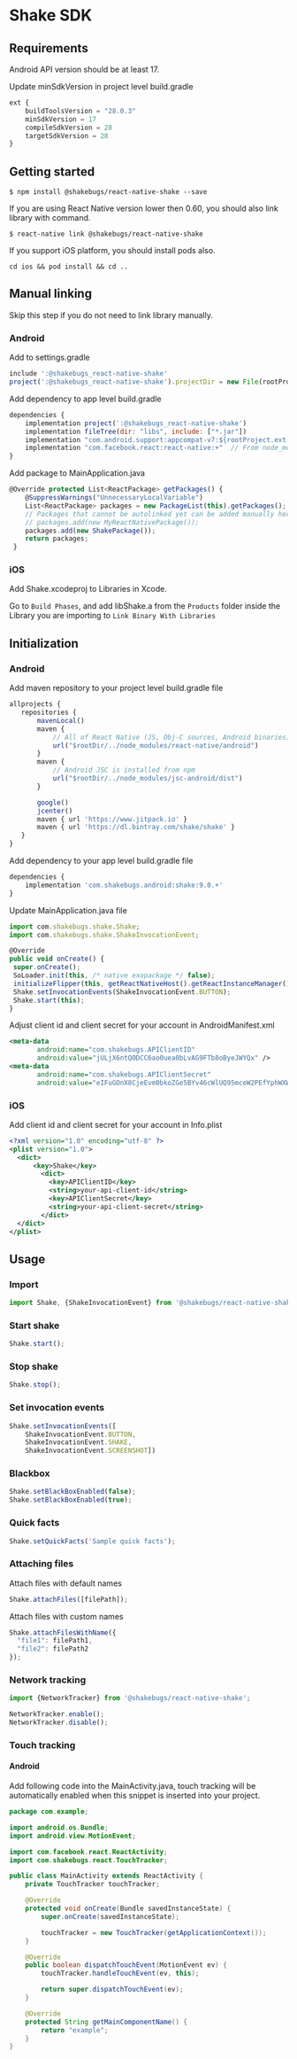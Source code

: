 # Shake SDK

## Requirements
Android API version should be at least 17.

Update minSdkVersion in project level build.gradle 
```javascript
ext {
    buildToolsVersion = "28.0.3"
    minSdkVersion = 17
    compileSdkVersion = 28
    targetSdkVersion = 28
}
```

## Getting started

`$ npm install @shakebugs/react-native-shake --save`

If you are using React Native version lower then 0.60, you should also link library with command.

`$ react-native link @shakebugs/react-native-shake`

If you support iOS platform, you should install pods also.

`cd ios && pod install && cd ..`

## Manual linking
Skip this step if you do not need to link library manually.

### Android

Add to settings.gradle
```javascript
include ':@shakebugs_react-native-shake'
project(':@shakebugs_react-native-shake').projectDir = new File(rootProject.projectDir, '../node_modules/@shakebugs/react-native-shake/android')
```

Add dependency to app level build.gradle
```javascript
dependencies {
    implementation project(':@shakebugs_react-native-shake')
    implementation fileTree(dir: "libs", include: ["*.jar"])
    implementation "com.android.support:appcompat-v7:${rootProject.ext.supportLibVersion}"
    implementation "com.facebook.react:react-native:+"  // From node_modules
}
```

Add package to MainApplication.java
```javascript
@Override protected List<ReactPackage> getPackages() { 
    @SuppressWarnings("UnnecessaryLocalVariable")  
    List<ReactPackage> packages = new PackageList(this).getPackages();
    // Packages that cannot be autolinked yet can be added manually here, for example:
    // packages.add(new MyReactNativePackage());
    packages.add(new ShakePackage());
    return packages;
 } 
```

### iOS
Add Shake.xcodeproj to Libraries in Xcode.

Go to `Build Phases`, and add libShake.a from the `Products` folder inside the Library you are importing to `Link Binary With Libraries` 
## Initialization
### Android
Add maven repository to your project level build.gradle file
```javascript
allprojects {
   repositories {
       mavenLocal()
       maven {
           // All of React Native (JS, Obj-C sources, Android binaries) is installed from npm
           url("$rootDir/../node_modules/react-native/android")
       }
       maven {
           // Android JSC is installed from npm
           url("$rootDir/../node_modules/jsc-android/dist")
       }

       google()
       jcenter()
       maven { url 'https://www.jitpack.io' }
       maven { url 'https://dl.bintray.com/shake/shake' }
   }
}
```
Add dependency to your app level build.gradle file
```javascript
dependencies {
    implementation 'com.shakebugs.android:shake:9.0.+'
}
```

Update MainApplication.java file
```javascript
import com.shakebugs.shake.Shake;
import com.shakebugs.shake.ShakeInvocationEvent;
```
```javascript
@Override
public void onCreate() {
 super.onCreate();
 SoLoader.init(this, /* native exopackage */ false);
 initializeFlipper(this, getReactNativeHost().getReactInstanceManager());
 Shake.setInvocationEvents(ShakeInvocationEvent.BUTTON);
 Shake.start(this);
}
```
Adjust client id and client secret for your account in AndroidManifest.xml
```xml
<meta-data
       android:name="com.shakebugs.APIClientID"
       android:value="jULjX6ntQODCC6ao0uea0bLvAG9FTb8oByeJWYQx" />
<meta-data
       android:name="com.shakebugs.APIClientSecret"
       android:value="eIFuGOnX8CjeEvm0bkoZGe5BYv46cWlUQ95mceW2PEfYphWXW3oyNAJ" />
```
### iOS
Add client id and client secret for your account in Info.plist
```xml
<?xml version="1.0" encoding="utf-8" ?>
<plist version="1.0">
  <dict>
      <key>Shake</key>
        <dict>
          <key>APIClientID</key>
          <string>your-api-client-id</string>
          <key>APIClientSecret</key>
          <string>your-api-client-secret</string>
        </dict>
  </dict>
</plist>
```

## Usage
### Import
```javascript
import Shake, {ShakeInvocationEvent} from '@shakebugs/react-native-shake';
```
### Start shake
```javascript
Shake.start();
```
### Stop shake
```javascript
Shake.stop();
```
### Set invocation events
```javascript
Shake.setInvocationEvents([
    ShakeInvocationEvent.BUTTON,
    ShakeInvocationEvent.SHAKE,
    ShakeInvocationEvent.SCREENSHOT])
```
### Blackbox
```javascript
Shake.setBlackBoxEnabled(false);
Shake.setBlackBoxEnabled(true);
```
### Quick facts
```javascript
Shake.setQuickFacts('Sample quick facts');
```
### Attaching files
Attach files with default names
```javascript
Shake.attachFiles([filePath]);
```
Attach files with custom names
```javascript
Shake.attachFilesWithName({
  "file1": filePath1,
  "file2": filePath2
});
```
### Network tracking
```javascript
import {NetworkTracker} from '@shakebugs/react-native-shake';

NetworkTracker.enable();
NetworkTracker.disable();
```
### Touch tracking
#### Android

Add following code into the MainActivity.java, touch tracking will be automatically enabled when this snippet is inserted into your project.
```java
package com.example;

import android.os.Bundle;
import android.view.MotionEvent;

import com.facebook.react.ReactActivity;
import com.shakebugs.react.TouchTracker;

public class MainActivity extends ReactActivity {
    private TouchTracker touchTracker; 

    @Override
    protected void onCreate(Bundle savedInstanceState) {
        super.onCreate(savedInstanceState);

        touchTracker = new TouchTracker(getApplicationContext()); 
    }

    @Override
    public boolean dispatchTouchEvent(MotionEvent ev) {
        touchTracker.handleTouchEvent(ev, this); 

        return super.dispatchTouchEvent(ev);
    }

    @Override
    protected String getMainComponentName() {
        return "example";
    }
}
```
